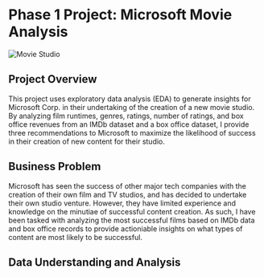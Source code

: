 # Phase 1 Project: Microsoft Movie Analysis

![Movie Studio](https://user-images.githubusercontent.com/105675055/171872770-14bb5453-3b7a-4d2d-b59c-6cb7c820d110.jpg)


## Project Overview

This project uses exploratory data analysis (EDA) to generate insights for Microsoft Corp. in their undertaking of the creation of a new movie studio. By analyzing film runtimes, genres, ratings, number of ratings, and box office revenues from an IMDb dataset and a box office dataset, I provide three recommendations to Microsoft to maximize the likelihood of success in their creation of new content for their studio.
<br>
## Business Problem

Microsoft has seen the success of other major tech companies with the creation of their own film and TV studios, and has decided to undertake their own studio venture. However, they have limited experience and knowledge on the minutiae of successful content creation. As such, I have been tasked with analyzing the most successful films based on IMDb data and box office records to provide actioniable insights on what types of content are most likely to be successful.
<br>
## Data Understanding and Analysis
